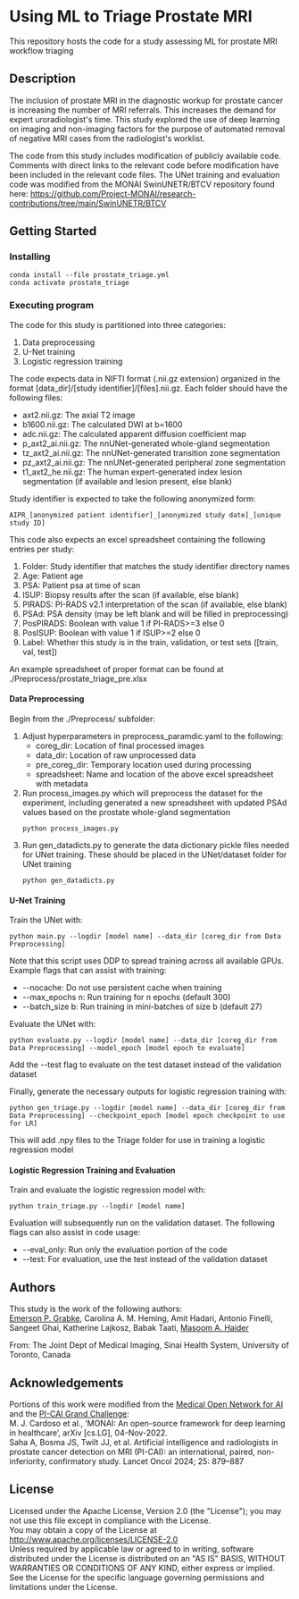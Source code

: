 # Using ML to Triage Prostate MRI

This repository hosts the code for a study assessing ML for prostate MRI workflow triaging

## Description

The inclusion of prostate MRI in the diagnostic workup for prostate cancer is increasing the number of MRI referrals. This increases the demand for expert uroradiologist's time. This study explored the use of deep learning on imaging and non-imaging factors for the purpose of automated removal of negative MRI cases from the radiologist's worklist.

The code from this study includes modification of publicly available code. Comments with direct links to the relevant code before modification have been included in the relevant code files. The UNet training and evaluation code was modified from the MONAI SwinUNETR/BTCV repository found here: https://github.com/Project-MONAI/research-contributions/tree/main/SwinUNETR/BTCV

## Getting Started

### Installing

```
conda install --file prostate_triage.yml
conda activate prostate_triage
```

### Executing program

The code for this study is partitioned into three categories:
1. Data preprocessing
2. U-Net training
3. Logistic regression training

The code expects data in NIFTI format (.nii.gz extension) organized in the format \[data_dir]/\[study identifier]/\[files].nii.gz. Each folder should have the following files:
* axt2.nii.gz: The axial T2 image
* b1600.nii.gz: The calculated DWI at b=1600
* adc.nii.gz: The calculated apparent diffusion coefficient map
* p_axt2_ai.nii.gz: The nnUNet-generated whole-gland segmentation
* tz_axt2_ai.nii.gz: The nnUNet-generated transition zone segmentation
* pz_axt2_ai.nii.gz: The nnUNet-generated peripheral zone segmentation
* t1_axt2_he.nii.gz: The human expert-generated index lesion segmentation (if available and lesion present, else blank)

Study identifier is expected to take the following anonymized form:
```
AIPR_[anonymized patient identifier]_[anonymized study date]_[unique study ID]
```

 This code also expects an excel spreadsheet containing the following entries per study:
1. Folder: Study identifier that matches the study identifier directory names
2. Age: Patient age
3. PSA: Patient psa at time of scan
4. ISUP: Biopsy results after the scan (if available, else blank)
5. PIRADS: PI-RADS v2.1 interpretation of the scan (if available, else blank)
6. PSAd: PSA density (may be left blank and will be filled in preprocessing)
7. PosPIRADS: Boolean with value 1 if PI-RADS>=3 else 0
8. PosISUP: Boolean with value 1 if ISUP>=2 else 0
9. Label: Whether this study is in the train, validation, or test sets (\[train, val, test])

An example spreadsheet of proper format can be found at ./Preprocess/prostate_triage_pre.xlsx

#### Data Preprocessing
Begin from the ./Preprocess/ subfolder:
1. Adjust hyperparameters in preprocess_paramdic.yaml to the following:
	* coreg_dir: Location of final processed images
	* data_dir: Location of raw unprocessed data
	* pre_coreg_dir: Temporary location used during processing
	* spreadsheet: Name and location of the above excel spreadsheet with metadata
2. Run process_images.py which will preprocess the dataset for the experiment, including generated a new spreadsheet with updated PSAd values based on the prostate whole-gland segmentation
	```
	python process_images.py
	```
3. Run gen_datadicts.py to generate the data dictionary pickle files needed for UNet training. These should be placed in the UNet/dataset folder for UNet training
	```
	python gen_datadicts.py
	```

#### U-Net Training
Train the UNet with:
```
python main.py --logdir [model name] --data_dir [coreg_dir from Data Preprocessing]
```
Note that this script uses DDP to spread training across all available GPUs. Example flags that can assist with training:
* --nocache: Do not use persistent cache when training
* --max_epochs n: Run training for n epochs (default 300)
* --batch_size b: Run training in mini-batches of size b (default 27)

Evaluate the UNet with:
```
python evaluate.py --logdir [model name] --data_dir [coreg_dir from Data Preprocessing] --model_epoch [model epoch to evaluate]
```
Add the --test flag to evaluate on the test dataset instead of the validation dataset

Finally, generate the necessary outputs for logistic regression training with:
```
python gen_triage.py --logdir [model name] --data_dir [coreg_dir from Data Preprocessing] --checkpoint_epoch [model epoch checkpoint to use for LR]
```
This will add .npy files to the Triage folder for use in training a logistic regression model

#### Logistic Regression Training and Evaluation
Train and evaluate the logistic regression model with:
```
python train_triage.py --logdir [model name]
```
Evaluation will subsequently run on the validation dataset. The following flags can also assist in code usage:
* --eval_only: Run only the evaluation portion of the code
* --test: For evaluation, use the test instead of the validation dataset

## Authors

This study is the work of the following authors: <br />
[Emerson P. Grabke](https://www.linkedin.com/in/egrabke), Carolina A. M. Heming, Amit Hadari, Antonio Finelli, Sangeet Ghai, Katherine Lajkosz, Babak Taati, [Masoom A. Haider](mailto:m.haider@utoronto.ca)

From: The Joint Dept of Medical Imaging, Sinai Health System, University of Toronto, Canada

## Acknowledgements
Portions of this work were modified from the [Medical Open Network for AI](https://github.com/Project-MONAI/MONAI) and the [PI-CAI Grand Challenge](https://github.com/DIAGNijmegen/picai_eval): <br />
M. J. Cardoso et al., ‘MONAI: An open-source framework for deep learning in healthcare’, arXiv [cs.LG], 04-Nov-2022. <br />
Saha A, Bosma JS, Twilt JJ, et al. Artificial intelligence and radiologists in prostate cancer detection on MRI (PI-CAI): an international, paired, non-inferiority, confirmatory study. Lancet Oncol 2024; 25: 879–887

## License
Licensed under the Apache License, Version 2.0 (the "License"); you may not use this file except in compliance with the License. <br />
You may obtain a copy of the License at http://www.apache.org/licenses/LICENSE-2.0 <br />
Unless required by applicable law or agreed to in writing, software distributed under the License is distributed on an "AS IS" BASIS, WITHOUT WARRANTIES OR CONDITIONS OF ANY KIND, either express or implied. See the License for the specific language governing permissions and limitations under the License.